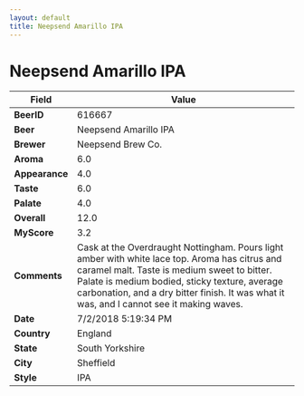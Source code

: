 ```yaml
---
layout: default
title: Neepsend Amarillo IPA
---
```


# Neepsend Amarillo IPA

| Field         | Value     |
|---------------|-----------|
| **BeerID** | 616667 |
| **Beer** | Neepsend Amarillo IPA |
| **Brewer** | Neepsend Brew Co. |
| **Aroma** | 6.0 |
| **Appearance** | 4.0 |
| **Taste** | 6.0 |
| **Palate** | 4.0 |
| **Overall** | 12.0 |
| **MyScore** | 3.2 |
| **Comments** | Cask at the Overdraught Nottingham. Pours light amber with white lace top. Aroma has citrus and caramel malt. Taste is medium sweet to bitter. Palate is medium bodied, sticky texture, average carbonation, and a dry bitter finish.  It was what it was, and I cannot see it making waves. |
| **Date** | 7/2/2018 5:19:34 PM |
| **Country** | England |
| **State** | South Yorkshire |
| **City** | Sheffield |
| **Style** | IPA |
